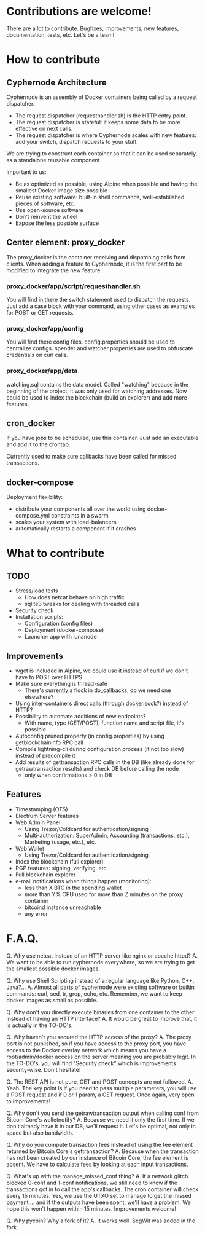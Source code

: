 # Contributions are welcome!

There are a lot to contribute.  Bugfixes, improvements, new features, documentation, tests, etc.  Let's be a team!

# How to contribute

## Cyphernode Architecture

Cyphernode is an assembly of Docker containers being called by a request dispatcher.

- The request dispatcher (requesthandler.sh) is the HTTP entry point.
- The request dispatcher is stateful: it keeps some data to be more effective on next calls.
- The request dispatcher is where Cyphernode scales with new features: add your switch, dispatch requests to your stuff.

We are trying to construct each container so that it can be used separately, as a standalone reusable component.

Important to us:

- Be as optimized as possible, using Alpine when possible and having the smallest Docker image size possible
- Reuse existing software: built-in shell commands, well-established pieces of software, etc.
- Use open-source software
- Don't reinvent the wheel
- Expose the less possible surface

## Center element: proxy_docker

The proxy_docker is the container receiving and dispatching calls from clients.  When adding a feature to Cyphernode, it is the first part to be modified to integrate the new feature.

### proxy_docker/app/script/requesthandler.sh

You will find in there the switch statement used to dispatch the requests.  Just add a case block with your command, using other cases as examples for POST or GET requests.

### proxy_docker/app/config

You will find there config files.  config.properties should be used to centralize configs.  spender and watcher properties are used to obfuscate credentials on curl calls.

### proxy_docker/app/data

watching.sql contains the data model.  Called "watching" because in the beginning of the project, it was only used for watching addresses.  Now could be used to index the blockchain (build an explorer) and add more features.

## cron_docker

If you have jobs to be scheduled, use this container.  Just add an executable and add it to the crontab.

Currently used to make sure callbacks have been called for missed transactions.

## docker-compose

Deployment flexibility:
- distribute your components all over the world using docker-compose.yml constraints in a swarm
- scales your system with load-balancers
- automatically restarts a component if it crashes

# What to contribute

## TODO

- Stress/load tests
  - How does netcat behave on high traffic
  - sqlite3 tweaks for dealing with threaded calls
- Security check
- Installation scripts:
  - Configuration (config files)
  - Deployment (docker-compose)
  - Launcher app with lunanode

## Improvements

- wget is included in Alpine, we could use it instead of curl if we don't have to POST over HTTPS
- Make sure everything is thread-safe
  - There's currently a flock in do_callbacks, do we need one elsewhere?
- Using inter-containers direct calls (through docker.sock?) instead of HTTP?
- Possibility to automate additions of new endpoints?
  - With name, type (GET/POST), function name and script file, it's possible
- Autoconfig pruned property (in config.properties) by using getblockchaininfo RPC call
- Compile lightning-cli during configuration process (if not too slow) instead of precompile it
- Add results of gettransaction RPC calls in the DB (like already done for getrawtransaction results) and check DB before calling the node
  - only when confirmations > 0 in DB

## Features

- Timestamping (OTS)
- Electrum Server features
- Web Admin Panel
  - Using Trezor/Coldcard for authentication/signing
  - Multi-authorization: SuperAdmin, Accounting (transactions, etc.), Marketing (usage, etc.), etc.
- Web Wallet
  - Using Trezor/Coldcard for authentication/signing
- Index the blockchain (full explorer)
- PGP features: signing, verifying, etc.
- Full blockchain explorer
- e-mail notifications when things happen (monitoring):
  - less than X BTC in the spending wallet
  - more than Y% CPU used for more than Z minutes on the proxy container
  - bitcoind instance unreachable
  - any error

# F.A.Q.

Q. Why use netcat instead of an HTTP server like nginx or apache httpd?
A. We want to be able to run cyphernode everywhere, so we are trying to get the smallest possible docker images.

Q. Why use Shell Scripting instead of a regular language like Python, C++, Java?...
A. Almost all parts of cyphernode were existing software or builtin commands: curl, sed, tr, grep, echo, etc.  Remember, we want to keep docker images as small as possible.

Q. Why don't you directly execute binaries from one container to the other instead of having an HTTP interface?
A. It would be great to improve that, it is actually in the TO-DO's.

Q. Why haven't you secured the HTTP access of the proxy?
A. The proxy port is not published, so if you have access to the proxy port, you have access to the Docker overlay network which means you have a root/admin/docker access on the server meaning you are probably legit.  In the TO-DO's, you will find "Security check" which is improvements security-wise.  Don't hesitate!

Q. The REST API is not pure, GET and POST concepts are not followed.
A. Yeah.  The key point is if you need to pass multiple parameters, you will use a POST request and if 0 or 1 param, a GET request.  Once again, very open to improvements!

Q. Why don't you send the getrawtransaction output when calling conf from Bitcoin Core's walletnotify?
A. Because we need it only the first time.  If we don't already have it in our DB, we'll request it.  Let's be optimal, not only in space but also bandwidth.

Q. Why do you compute transaction fees instead of using the fee element returned by Bitcoin Core's gettransaction?
A. Because when the transaction has not been created by our instance of Bitcoin Core, the fee element is absent.  We have to calculate fees by looking at each input transactions.

Q. What's up with the manage_missed_conf thing?
A. If a network glitch blocked 0-conf and 1-conf notifications, we still need to know if the transactions got in to call the app's callbacks.  The cron container will check every 15 minutes.  Yes, we use the UTXO set to manage to get the missed payment ... and if the outputs have been spent, we'll have a problem.  We hope this won't happen within 15 minutes.  Improvements welcome!

Q. Why pycoin?  Why a fork of it?
A. It works well!  SegWit was added in the fork.
